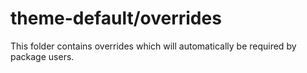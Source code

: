 # theme-default/overrides

This folder contains overrides which will automatically be required by package users.
